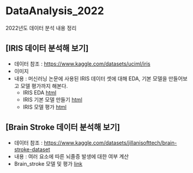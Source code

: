 # DataAnalysis_2022
2022년도 데이터 분석 내용 정리


## [IRIS 데이터 분석해 보기]
  * 데이터 참조 : https://www.kaggle.com/datasets/uciml/iris
  * 이미지 
  * 내용 : 머신러닝 논문에 사용된 IRIS 데이터 셋에 대해 EDA, 기본 모델을 만들어보고 모델 평가까지 해본다.
    * IRIS EDA [html](https://channy17.github.io/DataAnalysis_2022/IRIS_BASIC01.html)
    * IRIS 기본 모델 만들기 [html]()
    * IRIS 모델 평가 [html]()

## [Brain Stroke 데이터 분석해 보기]
  * 데이터 참조 : https://www.kaggle.com/datasets/jillanisofttech/brain-stroke-dataset
  * 내용 : 여러 요소에 따른 뇌졸증 발생에 대한 여부 계산
  * Brain_stroke 모델 및 평가 [link](https://github.com/channy17/DataAnalysis_2022/blob/main/brain_stroke_model.py)
